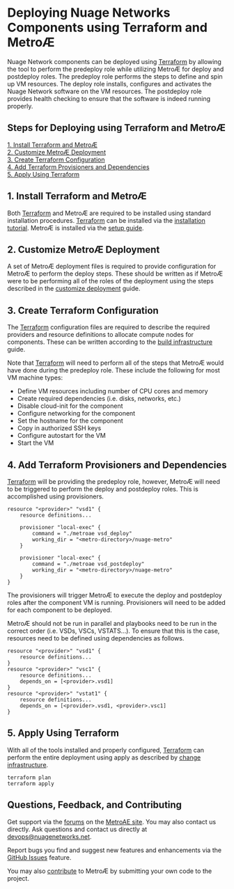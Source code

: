 # Deploying Nuage Networks Components using Terraform and MetroÆ

Nuage Network components can be deployed using [Terraform](https://www.terraform.io/) by allowing the tool to perform the predeploy role while utilizing MetroÆ for deploy and postdeploy roles.  The predeploy role performs the steps to define and spin up VM resources.  The deploy role installs, configures and activates the Nuage Network software on the VM resources.  The postdeploy role provides health checking to ensure that the software is indeed running properly.

## Steps for Deploying using Terraform and MetroÆ
[1. Install Terraform and MetroÆ](#1-install-terraform-and-metroÆ)  
[2. Customize MetroÆ Deployment](#2-customize-metroÆ-deployment)  
[3. Create Terraform Configuration](#3-create-terraform-configuration)  
[4. Add Terraform Provisioners and Dependencies](#4-add-terraform-provisioners-and-dependencies)  
[5. Apply Using Terraform](#5-apply-using-terraform)  

## 1. Install Terraform and MetroÆ
Both [Terraform](https://www.terraform.io/) and MetroÆ are required to be installed using standard installation procedures.  [Terraform](https://www.terraform.io/) can be installed via the [installation tutorial](https://learn.hashicorp.com/terraform/getting-started/install).  MetroÆ is installed via the [setup guide](SETUP.md).

## 2. Customize MetroÆ Deployment
A set of MetroÆ deployment files is required to provide configuration for MetroÆ to perform the deploy steps.  These should be written as if MetroÆ were to be performing all of the roles of the deployment using the steps described in the [customize deployment](CUSTOMIZE.md) guide.

## 3. Create Terraform Configuration
The [Terraform](https://www.terraform.io/) configuration files are required to describe the required providers and resource definitions to allocate compute nodes for components.  These can be written according to the [build infrastructure](https://learn.hashicorp.com/terraform/getting-started/build) guide.

Note that [Terraform](https://www.terraform.io/) will need to perform all of the steps that MetroÆ would have done during the predeploy role.  These include the following for most VM machine types:
- Define VM resources including number of CPU cores and memory
- Create required dependencies (i.e. disks, networks, etc.)
- Disable cloud-init for the component
- Configure networking for the component
- Set the hostname for the component
- Copy in authorized SSH keys
- Configure autostart for the VM
- Start the VM

## 4. Add Terraform Provisioners and Dependencies
[Terraform](https://www.terraform.io/) will be providing the predeploy role, however, MetroÆ will need to be triggered to perform the deploy and postdeploy roles.  This is accomplished using provisioners.

    resource "<provider>" "vsd1" {
        resource definitions...
        
        provisioner "local-exec" {
            command = "./metroae vsd_deploy"
            working_dir = "<metro-directory>/nuage-metro"
        }

        provisioner "local-exec" {
            command = "./metroae vsd_postdeploy"
            working_dir = "<metro-directory>/nuage-metro"
        }
    }

The provisioners will trigger MetroÆ to execute the deploy and postdeploy roles after the component VM is running.  Provisioners will need to be added for each component to be deployed.

MetroÆ should not be run in parallel and playbooks need to be run in the correct order (i.e. VSDs, VSCs, VSTATS...).  To ensure that this is the case, resources need to be defined using dependencies as follows.

    resource "<provider>" "vsd1" {
        resource definitions...
    }
    resource "<provider>" "vsc1" {
        resource definitions...
        depends_on = [<provider>.vsd1]
    }
    resource "<provider>" "vstat1" {
        resource definitions...
        depends_on = [<provider>.vsd1, <provider>.vsc1]
    }

## 5. Apply Using Terraform
With all of the tools installed and properly configured, [Terraform](https://www.terraform.io/) can perform the entire deployment using apply as described by [change infrastructure](https://learn.hashicorp.com/terraform/getting-started/change).

    terraform plan
    terraform apply
    
## Questions, Feedback, and Contributing
Get support via the [forums](https://devops.nuagenetworks.net/forums/) on the [MetroAE site](https://devops.nuagenetworks.net/).
You may also contact us directly.	Ask questions and contact us directly at [devops@nuagenetworks.net](mailto:deveops@nuagenetworks.net "send email to nuage-metro project").

Report bugs you find and suggest new features and enhancements via the [GitHub Issues](https://github.com/nuagenetworks/nuage-metro/issues "nuage-metro issues") feature.

You may also [contribute](../CONTRIBUTING.md) to MetroÆ by submitting your own code to the project.

